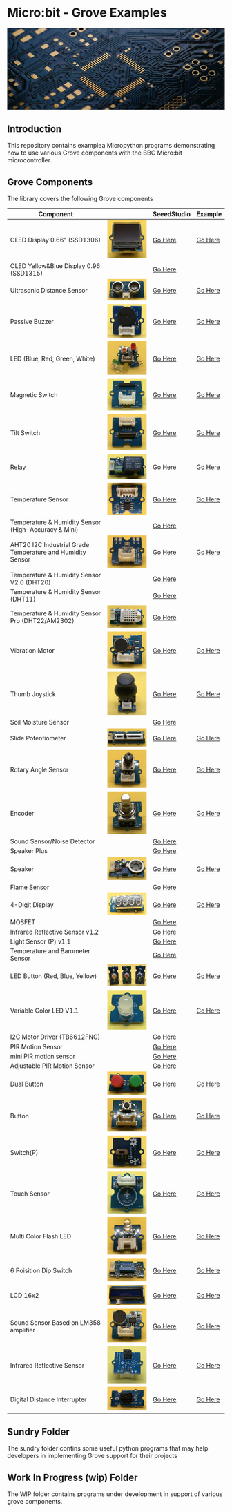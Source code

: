 # Micro:bit - Grove Examples

![Splash](splash.png)

## Introduction

This repository contains examplea Micropython programs demonstrating how to use various Grove components with the BBC Micro:bit microcontroller.

## Grove Components

The library covers the following Grove components

| Component                                                  |                                                                   | SeeedStudio                                                                                                         | Example  |
| ---------------------------------------------------------- | ----------------------------------------------------------------- | ------------------------------------------------------------------------------------------------------------------- | -------- |
| OLED Display 0.66" (SSD1306)                               |  ![OLED SSD1306](img/oled-ssd1306.png)                            | [Go Here](https://www.seeedstudio.com/Grove-OLED-Display-0-66-SSD1306-v1-0-p-5096.html)                             | [Go Here](src/oled_ssd1306.py)                |
| OLED Yellow&Blue Display 0.96 (SSD1315)                    |                                                                   | [Go Here](https://www.seeedstudio.com/Grove-OLED-Yellow-Blue-Display-0-96-SSD1315-V1-0-p-5010.html)                 |          | 
| Ultrasonic Distance Sensor                                 | ![Ultrasoncic Distance Sensor](img/ultrasonic-distance-sensor.png)| [Go Here](https://www.seeedstudio.com/Grove-Ultrasonic-Distance-Sensor.html)                                        | [Go Here](src/ultrasonic-ranger.py)           |
| Passive Buzzer                                             | ![Passive Buzzer](img/passive-buzzer.png)                         | [Go Here](https://www.seeedstudio.com/Grove-Passive-Buzzer-p-4525.html)                                             | [Go Here](src/passive-buzzer.py)              |
| LED (Blue, Red, Green, White)                              | ![LED](img/led.png)                                               | [Go Here](https://www.seeedstudio.com/Grove-LED-Pack-p-4364.html)                                                   | [Go Here](src/led.py)                         |
| Magnetic Switch                                            | ![Magnetic Switch](img/magnetic-switch.png)                       | [Go Here](https://www.seeedstudio.com/Grove-Magnetic-Switch.html)                                                   | [Go Here](src/magnetic-switch.py)             |
| Tilt Switch                                                | ![Tilt Switch](img/tilt-switch.png)                               | [Go Here](https://www.seeedstudio.com/Grove-Tilt-Switch.html)                                                       | [Go Here](src/tilt-switch.py)                 |
| Relay                                                      | ![Relay](img/relay.png)                                           | [Go Here](https://www.seeedstudio.com/Grove-Relay.html)                                                             | [Go Here](src/relay.py)                       |
| Temperature Sensor                                         | ![Temp Sensor](img/temp-sensor.png)                               | [Go Here](https://www.seeedstudio.com/Grove-Temperature-Sensor.html)                                                | [Go Here](src/temp-sensor.py)                 |
| Temperature & Humidity Sensor (High-Accuracy & Mini)       |                                                                   | [Go Here](https://www.seeedstudio.com/Grove-Temperature-Humidity-Sensor-High-Accuracy-Mini.html)                    |          |
| AHT20 I2C Industrial Grade Temperature and Humidity Sensor | ![AHT20](img/aht20.png)                                           | [Go Here](https://www.seeedstudio.com/Grove-AHT20-I2C-Industrial-grade-temperature-and-humidity-sensor-p-4497.html) | [Go Here](src/aht.py)                         |
| Temperature & Humidity Sensor V2.0 (DHT20)                 |                                                                   | [Go Here](https://www.seeedstudio.com/Grove-Temperature-Humidity-Sensor-V2-0-DHT20-p-4967.html)                     |          |
| Temperature & Humidity Sensor (DHT11)                      |                                                                   | [Go Here](https://www.seeedstudio.com/Grove-Temperature-Humidity-Sensor-DHT11.html)                                 |          |
| Temperature & Humidity Sensor Pro (DHT22/AM2302)           | ![Temp & Hum Sensor Pro](img/tem-hum-sensor-pro.png)              | [Go Here](https://www.seeedstudio.com/Grove-Temperature-Humidity-Sensor-Pro-AM2302-DHT22.html)                      |          |
| Vibration Motor                                            | ![Vibration Motor](img/vibration-motor.png)                       | [Go Here](https://www.seeedstudio.com/Grove-Vibration-Motor.html)                                                   | [Go Here](src/vibration-motor.py)             |
| Thumb Joystick                                             | ![Thumb Joystick](img/thumb-joystick.png)                         | [Go Here](https://www.seeedstudio.com/Grove-Thumb-Joystick.html)                                                    | [Go Here](src/thumb-joystick.py)              |
| Soil Moisture Sensor                                       |                                                                   | [Go Here](https://www.seeedstudio.com/Grove-Moisture-Sensor.html)                                                   |          |
| Slide Potentiometer                                        | ![Slide Potentiometer](img/sliding-potentiometer.png)             | [Go Here](https://www.seeedstudio.com/Grove-Slide-Potentiometer.html)                                               | [Go Here](src/sliding_potentiometer.py)       |
| Rotary Angle Sensor                                        | ![Rotary Angle Sensor](img/rotary-angle-sensor.png)               | [Go Here](https://www.seeedstudio.com/Grove-Rotary-Angle-Sensor-P.html)                                             | [Go Here](src/rotary-angle-sensor.py)         |
| Encoder                                                    | ![Encoder](img/encoder.png)                                       | [Go Here](https://www.seeedstudio.com/Grove-Encoder.html)                                                           | [Go Here](src/encoder.py)             
| Sound Sensor/Noise Detector                                |                                                                   | [Go Here](https://www.seeedstudio.com/Grove-Loudness-Sensor.html)                                                   |          |
| Speaker Plus                                               |                                                                   | [Go Here](https://www.seeedstudio.com/Grove-Speaker-Plus-p-4592.html)                                               |          |
| Speaker                                                    | ![Speaker](img/speaker.png)                                       | [Go Here](https://www.seeedstudio.com/Grove-Speaker-p-1445.html)                                                    | [Go Here](src/speaker.py)                     |
| Flame Sensor                                               |                                                                   | [Go Here](https://www.seeedstudio.com/Grove-Flame-Sensor.html)                                                      |          |
| 4-Digit Display                                            | ![4-Digit Display](img/4-digit-display.png)                       | [Go Here](https://www.seeedstudio.com/Grove-4-Digit-Display.html)                                                   | [Go Here](src/4-digit-display.py)             |
| MOSFET                                                     |                                                                   | [Go Here](https://www.seeedstudio.com/Grove-MOSFET.html)                                                            |          |
| Infrared Reflective Sensor v1.2                            |                                                                   | [Go Here](https://www.seeedstudio.com/Grove-Infrared-Reflective-Sensor-v1-2.html)                                   |          |
| Light Sensor (P) v1.1                                      |                                                                   | [Go Here](https://www.seeedstudio.com/Grove-Light-Sensor-P-v1-1.html)                                               |          |
| Temperature and Barometer Sensor                           |                                                                   | [Go Here](https://www.seeedstudio.com/Grove-Barometer-Sensor-BMP280.html)                                           |          |
| LED Button (Red, Blue, Yellow)                             | ![LED Button](img/led-button.png)                                 | [Go Here](https://www.seeedstudio.com/Grove-Red-LED-Button.html)                                                    | [Go Here](src/dual-button.py)                 |
| Variable Color LED V1.1                                    | ![Variable Color LED](img/variable-color-led.png)                 | [Go Here](https://www.seeedstudio.com/Grove-Variable-Color-LED-V1-1.html)                                           | [Go Here](src/variable-color-led.py)          |
| I2C Motor Driver (TB6612FNG)                               |                                                                   | [Go Here](https://www.seeedstudio.com/Grove-I2C-Motor-Driver-TB6612FNG-p-3220.html)                                 |          |
| PIR Motion Sensor                                          |                                                                   | [Go Here](https://www.seeedstudio.com/Grove-PIR-Motion-Sensor.html)                                                 |          |
| mini PIR motion sensor                                     |                                                                   | [Go Here](https://www.seeedstudio.com/Grove-mini-PIR-motion-sensor-p-2930.html)                                     |          |
| Adjustable PIR Motion Sensor                               |                                                                   | [Go Here](https://www.seeedstudio.com/Grove-Adjustable-PIR-Motion-Sensor.html)                                      |          |
| Dual Button                                                | ![Dual Button](img/dual-button.png)                               | [Go Here](https://www.seeedstudio.com/Grove-Dual-Button-p-4529.html)                                                | [Go Here](src/dual-button.py)                 |
| Button                                                     | ![Button](img/button.png)                                         | [Go Here](https://www.seeedstudio.com/buttons-c-928/Grove-Button.html)                                              | [Go Here](src/button.py)                      |
| Switch(P)                                                  | ![Switch-P](img/switch-p.png)                                     | [Go Here](https://www.seeedstudio.com/Grove-Switch-P.html)                                                          | [Go Here](src/switch-p.py)                    |
| Touch Sensor                                               | ![Touch Sensor](img/touch.png)                                    | [Go Here](https://www.seeedstudio.com/Grove-Touch-Sensor.html)                                                      | [Go Here](src/touch.py)                       |
| Multi Color Flash LED                                      | ![Multi Color Flash LED](img/multi-color-flash-led.png)           | [Go Here](https://www.seeedstudio.com/Grove-Multi-Color-Flash-LED-5mm.html)                                         | [Go Here](src/led.py)                         |
| 6 Poisition Dip Switch                                     | ![6 Position Dip Switch](img/6-position-dip-switch.png)           | [Go Here](https://www.seeedstudio.com/Grove-6-Position-DIP-Switch.html)                                             | [Go Here](src/6-position-dip-switch.py)       |
| LCD 16x2                                                   | ![LCD](img/lcd16x2.png)                                           | [Go Here](https://wiki.seeedstudio.com/Grove-16x2_LCD_Series/)                                                      | [Go Here](src/lcd16x2.py)                     | 
| Sound Sensor Based on LM358 amplifier                      | ![Sound Sendor](img/sound.png)                                    | [Go Here](https://www.seeedstudio.com/Grove-Sound-Sensor-Based-on-LM358-amplifier-Arduino-Compatible.html)          | [Go Here](src/sound-sensor.py)                |
| Infrared Reflective Sensor                                 | ![Infrared Reflective](img/infrared-reflective-sensor.png)        | [Go Here](https://wiki.seeedstudio.com/Grove-Infrared_Reflective_Sensor/)                                           | [Go Here](src/InfraredReflectiveSensor)       |
| Digital Distance Interrupter                               | ![Digital Distance Interrupter](img/digital-distance-interrupter.png) | [Go Here](https://wiki.seeedstudio.com/Grove-Digital_Distance_Interrupter_0.5_to_5cm-GP2Y0D805Z0F_P/)           | [Go Here](src/digital-distance-interrupter.py)|

## Sundry Folder

The sundry folder contins some useful python programs that may help developers in implementing Grove support for their projects

## Work In Progress (wip) Folder

The WIP folder contains programs under development in support of various grove components.
